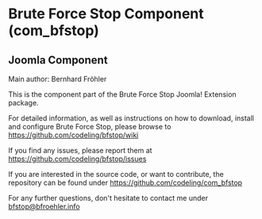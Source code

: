 # Brute Force Stop Component (com_bfstop)
## Joomla Component
Main author: Bernhard Fröhler

This is the component part of the Brute Force Stop Joomla! Extension package.

For detailed information, as well as instructions on how to download, install
and configure Brute Force Stop, please browse to
https://github.com/codeling/bfstop/wiki

If you find any issues, please report them at
https://github.com/codeling/bfstop/issues

If you are interested in the source code, or want to contribute, the
repository can be found under
https://github.com/codeling/com_bfstop

For any further questions, don't hesitate to contact me under
bfstop@bfroehler.info
